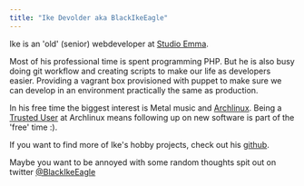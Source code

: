 ```yaml
---
title: "Ike Devolder aka BlackIkeEagle"
---
```


Ike is an 'old' (senior) webdeveloper at [Studio
Emma](http://www.studioemma.com/).

Most of his professional time is spent programming PHP. But he is also busy
doing git workflow and creating scripts to make our life as developers easier.
Providing a vagrant box provisioned with puppet to make sure we can develop in
an environment practically the same as production.

In his free time the biggest interest is Metal music and
[Archlinux](https://www.archlinux.org/). Being a [Trusted
User](https://www.archlinux.org/trustedusers/#idevolder) at Archlinux means
following up on new software is part of the 'free' time :).

If you want to find more of Ike's hobby projects, check out his
[github](https://github.com/BlackIkeEagle).

Maybe you want to be annoyed with some random thoughts spit out on twitter
[@BlackIkeEagle](https://twitter.com/BlackIkeEagle)
